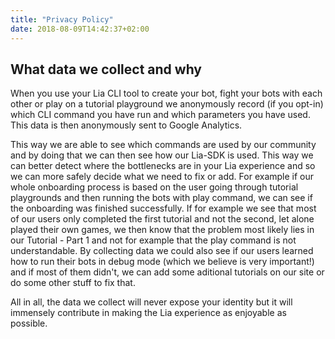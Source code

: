 ```yaml
---
title: "Privacy Policy"
date: 2018-08-09T14:42:37+02:00
---
```


## What data we collect and why

When you use your Lia CLI tool to create your bot, fight your bots with each other or play on a tutorial playground we anonymously record (if you opt-in) which CLI command you have run and which parameters you have used. This data is then anonymously sent to Google Analytics.

This way we are able to see which commands are used by our community and by doing that we can then see how our Lia-SDK is used. This way we can better detect where the bottlenecks are in your Lia experience and so we can more safely decide what we need to fix or add. For example if our whole onboarding process is based on the user going through tutorial playgrounds and then running the bots with play command, we can see if the onboarding was finished successfully. If for example we see that most of our users only completed the first tutorial and not the second, let alone played their own games, we then know that the problem most likely lies in our Tutorial - Part 1 and not for example that the play command is not understandable. By collecting data we could also see if our users learned how to run their bots in debug mode (which we believe is very important!) and if most of them didn't, we can add some aditional tutorials on our site or do some other stuff to fix that. 

All in all, the data we collect will never expose your identity but it will immensely contribute in making the Lia experience as enjoyable as possible.